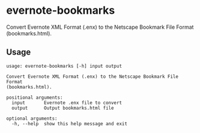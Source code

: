 evernote-bookmarks
==================

Convert Evernote XML Format (.enx) to the Netscape Bookmark File Format (bookmarks.html).

Usage
-----

```
usage: evernote-bookmarks [-h] input output

Convert Evernote XML Format (.enx) to the Netscape Bookmark File Format
(bookmarks.html).

positional arguments:
  input       Evernote .enx file to convert
  output      Output bookmarks.html file

optional arguments:
  -h, --help  show this help message and exit
```
